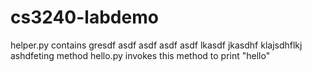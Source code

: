 # cs3240-labdemo

helper.py contains gresdf asdf asdf asdf asdf lkasdf jkasdhf klajsdhflkj ashdfeting method
hello.py invokes this method to print "hello"
